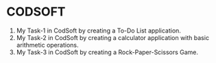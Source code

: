 # CODSOFT
1. My Task-1 in CodSoft by creating a To-Do List application.
2. My Task-2 in CodSoft by creating a calculator application with basic arithmetic operations.
3. My Task-3 in CodSoft by creating a Rock-Paper-Scissors Game.
